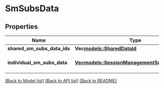 # SmSubsData

## Properties
Name | Type | Description | Notes
------------ | ------------- | ------------- | -------------
**shared_sm_subs_data_ids** | **Vec<models::SharedDataId>** |  | 
**individual_sm_subs_data** | [**Vec<models::SessionManagementSubscriptionData>**](SessionManagementSubscriptionData.md) |  | [optional] [default to None]

[[Back to Model list]](../README.md#documentation-for-models) [[Back to API list]](../README.md#documentation-for-api-endpoints) [[Back to README]](../README.md)


